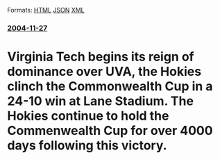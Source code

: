 
Formats: [HTML](/news/2004/11/27/virginia-tech-begins-its-reign-of-dominance-over-uva-the-hokies-clinch-the-commonwealth-cup-in-a-24-10-win-at-lane-stadium-the-hokies-con.html)  [JSON](/news/2004/11/27/virginia-tech-begins-its-reign-of-dominance-over-uva-the-hokies-clinch-the-commonwealth-cup-in-a-24-10-win-at-lane-stadium-the-hokies-con.json)  [XML](/news/2004/11/27/virginia-tech-begins-its-reign-of-dominance-over-uva-the-hokies-clinch-the-commonwealth-cup-in-a-24-10-win-at-lane-stadium-the-hokies-con.xml)  

### [2004-11-27](/news/2004/11/27/index.md)

##### 
#  Virginia Tech begins its reign of dominance over UVA, the Hokies clinch the Commonwealth Cup in a 24-10 win at Lane Stadium. The Hokies continue to hold the Commenwealth Cup for over 4000 days following this victory.



